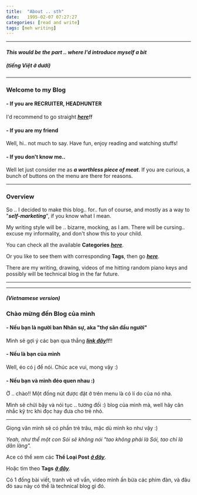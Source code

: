```yaml
---
title:  "About .. sth"
date:   1995-02-07 07:27:27
categories: [read and write]
tags: [meh writing]
---
```

-------
#### *This would be the part .. where I'd introduce myself a bit*
##### *(tiếng Việt ở dưới)*

-------

### **Welcome to my Blog**
#### - If you are **RECRUITER, HEADHUNTER**
I'd recommend to go straight ***[here](https://duken72.github.io/2020/Dear-Recruiter/)!!***
#### - If you are **my friend**
Well, hi.. not much to say. Have fun, enjoy reading and watching stuffs!

#### - If you don't know me..
Well let just consider me as ***a worthless piece of meat***.
If you are curious, a bunch of buttons on the menu are there for reasons.

-------

### **Overview**
So .. I decided to make this blog.. for.. fun of course, and mostly as a way to "***self-marketing***", if you know what I mean.

My writing style will be .. bizarre, mocking, as I am.
There will be cursing.. excuse my informality, and don't show this to your child.

You can check all the available **Categories** ***[here](https://duken72.github.io/categories/)***.

Or you like to see them with corresponding **Tags**, then go ***[here](https://duken72.github.io/tags/)***.

There are my writing, drawing, videos of me hitting random piano keys and possibly will be technical blog in the far future.

-----------------------------------
-----------------------------------
##### *(Vietnamese version)*
### **Chào mừng đến Blog của mình**
#### - Nếu bạn là **người ban Nhân sự**, aka "**thợ săn đầu người**"
Mình sẽ gợi ý các bạn qua thẳng ***[link đây](https://duken72.github.io/2020/Dear-Recruiter/)!!***!!

#### - Nếu là bạn của mình
Well, éo có j để nói. Chúc ace vui, mong vậy :)

#### - Nếu bạn và mình đéo quen nhau :)
Ờ .. chào!! Một đống nút được đặt ở trên menu là có lí do của nó nha.

Mình sẽ chửi bậy và nói tục .. tương đối :) blog của mình mà, well hãy cân nhắc kỹ trc khi đọc hay đưa cho trẻ nhỏ.

-------

Giọng văn mình sẽ có phần trẻ trâu, mặc dù mình ko như vậy :)

*Yeah, như thể một con Sói sẽ không nói "tao không phải là Sói, tao chỉ là dân làng".*

Ace có thể xem các **Thể Loại Post** ***[ở đây](https://duken72.github.io/categories/)***.

Hoặc tìm theo **Tags** ***[ở đây](https://duken72.github.io/tags/)***.

Có 1 đống bài viết, tranh vẽ vớ vẩn, video mình ấn bừa các phím đàn, và đâu đó sau này có thể là technical blog gì đó.
